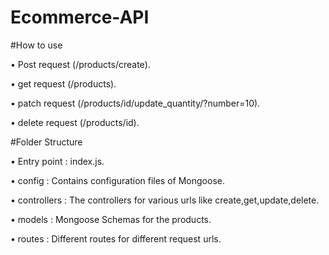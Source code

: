 # Ecommerce-API

#How to use


• Post request (/products/create).

• get request (/products).

• patch request (/products/id/update_quantity/?number=10).

• delete request (/products/id).


#Folder Structure

• Entry point : index.js.

• config : Contains configuration files of Mongoose.

• controllers : The controllers for various urls like create,get,update,delete.

• models : Mongoose Schemas for the products.

• routes : Different routes for different request urls.
